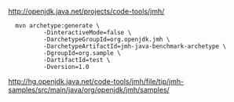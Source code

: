 http://openjdk.java.net/projects/code-tools/jmh/

```shell
  mvn archetype:generate \
          -DinteractiveMode=false \
          -DarchetypeGroupId=org.openjdk.jmh \
          -DarchetypeArtifactId=jmh-java-benchmark-archetype \
          -DgroupId=org.sample \
          -DartifactId=test \
          -Dversion=1.0
```

http://hg.openjdk.java.net/code-tools/jmh/file/tip/jmh-samples/src/main/java/org/openjdk/jmh/samples/